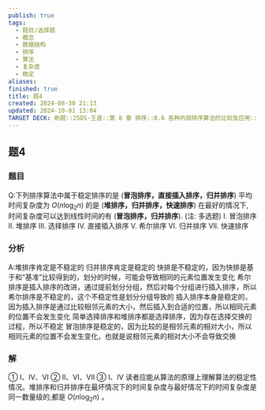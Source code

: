 ```yaml
---
publish: true
tags:
  - 题目/选择题
  - 概念
  - 数据结构
  - 排序
  - 算法
  - 复杂度
  - 稳定
aliases: 
finished: true
title: 题4
created: 2024-08-30 21:13
updated: 2024-10-01 13:04
TARGET DECK: 刷题::25DS-王道::第 8 章 排序::8.6 各种内部排序算法的比较及应用::题4
---
```

## 题4
### 题目
Q:下列排序算法中属于稳定排序的是 (**冒泡排序，直接插入排序，归并排序**)
平均时间复杂度为 $O( {n{\log }_{2}n})$ 的是 (**堆排序，归并排序，快速排序**)
在最好的情况下, 时间复杂度可以达到线性时间的有 (**冒泡排序，归并排序**). (注: 多选题)
I. 冒泡排序 
II. 堆排序 
III. 选择排序
IV. 直接插入排序 
V. 希尔排序 
VI. 归并排序 
VII. 快速排序
### 分析
A:堆排序肯定是不稳定的
归并排序肯定是稳定的
快排是不稳定的，因为快排是基于和“基准”比较得到的，划分的时候，可能会导致相同的元素位置发生变化
希尔排序是插入排序的改进，通过提前划分分组，然后对每个分组进行插入排序，所以希尔排序是不稳定的，这个不稳定性是划分分组导致的
插入排序本身是稳定的，因为插入排序是通过比较相邻元素的大小，然后插入到合适的位置，所以相同元素的位置不会发生变化
简单选择排序和堆排序都是选择排序，因为存在选择交换的过程，所以不稳定
冒泡排序是稳定的，因为比较的是相邻元素的相对大小，所以相同元素的位置不会发生变化，也就是说相邻元素的相对大小不会导致交换
### 解
① I、IV、VI 
② II、VI、VII 
③ I、IV
读者应能从算法的原理上理解算法的稳定性情况。堆排序和归并排序在最坏情况下的时间复杂度与最好情况下的时间复杂度是同一数量级的,都是 $O( {n{\log }_{2}n})$ 。


 